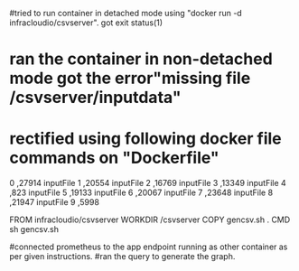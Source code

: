 #tried to run container in detached mode using "docker run -d infracloudio/csvserver". got exit status(1)
# ran the container in non-detached mode got the error"missing file /csvserver/inputdata"
# rectified using following docker file commands on "Dockerfile"

0 ,27914 inputFile
1 ,20554 inputFile
2 ,16769 inputFile
3 ,13349 inputFile
4 ,823 inputFile
5 ,19133 inputFile
6 ,20067 inputFile
7 ,23648 inputFile
8 ,21947 inputFile
9 ,5998

FROM infracloudio/csvserver
WORKDIR /csvserver
COPY gencsv.sh .
CMD sh gencsv.sh











#connected prometheus to the app endpoint running as other container as per given instructions.
#ran the query   to generate the graph.